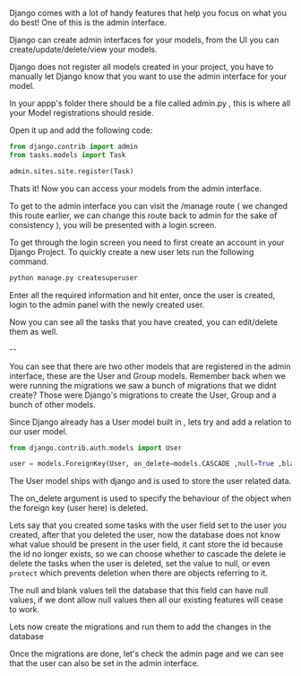 Django comes with a lot of handy features that help you focus on what you do best! One of this is the admin interface.

Django can create admin interfaces for your models, from the UI you can create/update/delete/view your models.

Django does not register all models created in your project, you have to manually let Django know that you want to use the admin interface for your model.

In your appp's folder there should be a file called admin.py , this is where all your Model registrations should reside.

Open it up and add the following code:

```python
from django.contrib import admin
from tasks.models import Task

admin.sites.site.register(Task)
```

Thats it! Now you can access your models from the admin interface.

To get to the admin interface you can visit the /manage route ( we changed this route earlier, we can change this route back to admin for the sake of consistency ), you will be presented with a login screen.

To get through the login screen you need to first create an account in your Django Project. To quickly create a new user lets run the following command.

```bash
python manage.py createsuperuser
```

Enter all the required information and hit enter, once the user is created, login to the admin panel with the newly created user.

Now you can see all the tasks that you have created, you can edit/delete them as well.

--

You can see that there are two other models that are registered in the admin interface, these are the User and Group models. Remember back when we were running the migrations we saw a bunch of migrations that we didnt create? Those were Django's migrations to create the User, Group and a bunch of other models.

Since Django already has a User model built in , lets try and add a relation to our user model.

```python
from django.contrib.auth.models import User

user = models.ForeignKey(User, on_delete=models.CASCADE ,null=True ,blank=True)
```

The User model ships with django and is used to store the user related data.

The on_delete argument is used to specify the behaviour of the object when the foreign key (user here) is deleted.

Lets say that you created some tasks with the user field set to the user you created, after that you deleted the user, now the database does not know what value should be present in the user field, it cant store the id because the id no longer exists, so we can choose whether to cascade the delete ie delete the tasks when the user is deleted, set the value to null, or even `protect` which prevents deletion when there are objects referring to it.

The null and blank values tell the database that this field can have null values, if we dont allow null values then all our existing features will cease to work.

Lets now create the migrations and run them to add the changes in the database

Once the migrations are done, let's check the admin page and we can see that the user can also be set in the admin interface.

